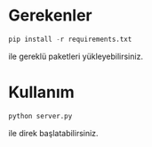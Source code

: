 # Gerekenler

```python
pip install -r requirements.txt
```

ile gereklü paketleri yükleyebilirsiniz.

# Kullanım

```python
python server.py 
```
ile direk başlatabilirsiniz.
